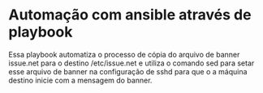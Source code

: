 # Automação com ansible através de playbook

Essa playbook automatiza o processo de cópia do arquivo de banner issue.net para o destino /etc/issue.net e utiliza o comando sed para setar esse arquivo de banner na configuração de sshd para que o a máquina destino inicie com a mensagem do banner.
